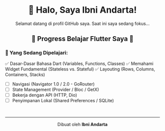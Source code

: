 <div align="center">
  
  <h1>👋 Halo, Saya Ibni Andarta!</h1>
  
  <p>Selamat datang di profil GitHub saya. Saat ini saya sedang fokus...<p>
  
  <h2>🚀 Progress Belajar Flutter Saya 🚀</h2>
  
</div>

### 🌱 Yang Sedang Dipelajari:
✅ Dasar-Dasar Bahasa Dart (Variables, Functions, Classes)
✅ Memahami Widget Fundamental (Stateless vs. Stateful)
✅ Layouting (Rows, Columns, Containers, Stacks)
* [ ] Navigasi (Navigator 1.0 / 2.0 - GoRouter)
* [ ] State Management (Provider / Bloc / GetX)
* [ ] Bekerja dengan API (HTTP, Dio)
* [ ] Penyimpanan Lokal (Shared Preferences / SQLite)

<br>

<div align="center">
  
  ---
  
  <p>Dibuat oleh <strong>Ibni Andarta</strong></p>

  </div>
